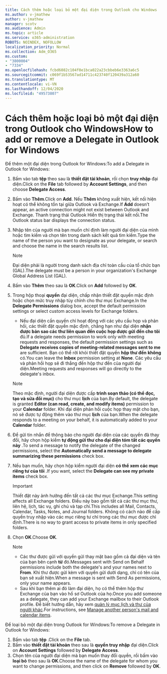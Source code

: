 ```yaml
---
title: Cách thêm hoặc loại bỏ một đại diện trong Outlook cho Windows
ms.author: v-jmathew
author: v-jmathew
manager: scotv
ms.audience: Admin
ms.topic: article
ms.service: o365-administration
ROBOTS: NOINDEX, NOFOLLOW
localization_priority: Normal
ms.collection: Adm_O365
ms.custom:
- "3800004"
- "7334"
ms.openlocfilehash: fcbd6082c104f0e1bca022a23cbbeb6e3363a6c5
ms.sourcegitcommit: c069f1b53567ad14711c423740f120439a312a60
ms.translationtype: MT
ms.contentlocale: vi-VN
ms.lasthandoff: 12/04/2020
ms.locfileid: "49573807"
---
```

# <a name="how-to-add-or-remove-a-delegate-in-outlook-for-windows"></a><span data-ttu-id="6730e-102">Cách thêm hoặc loại bỏ một đại diện trong Outlook cho Windows</span><span class="sxs-lookup"><span data-stu-id="6730e-102">How to add or remove a Delegate in Outlook for Windows</span></span>

<span data-ttu-id="6730e-103">Để thêm một đại diện trong Outlook for Windows:</span><span class="sxs-lookup"><span data-stu-id="6730e-103">To add a Delegate in Outlook for Windows:</span></span> 

1. <span data-ttu-id="6730e-104">Bấm vào tab **tệp** theo sau là **thiết đặt tài khoản**, rồi chọn **truy nhập** đại diện.</span><span class="sxs-lookup"><span data-stu-id="6730e-104">Click on the **File** tab followed by **Account Settings**, and then choose **Delegate Access**.</span></span>
2. <span data-ttu-id="6730e-105">Bấm vào **Thêm**.</span><span class="sxs-lookup"><span data-stu-id="6730e-105">Click on **Add**.</span></span> <span data-ttu-id="6730e-106">Nếu **Thêm** không xuất hiện, kết nối hiện hoạt có thể không tồn tại giữa Outlook và Exchange.</span><span class="sxs-lookup"><span data-stu-id="6730e-106">If **Add** doesn’t appear, an active connection might not exist between Outlook and Exchange.</span></span> <span data-ttu-id="6730e-107">Thanh trạng thái Outlook Hiển thị trạng thái kết nối.</span><span class="sxs-lookup"><span data-stu-id="6730e-107">The Outlook status bar displays the connection status.</span></span>
3. <span data-ttu-id="6730e-108">Nhập tên của người mà bạn muốn chỉ định làm người đại diện của mình hoặc tìm kiếm và chọn tên trong danh sách kết quả tìm kiếm.</span><span class="sxs-lookup"><span data-stu-id="6730e-108">Type the name of the person you want to designate as your delegate, or search and choose the name in the search results list.</span></span>

    > [!NOTE]
    > <span data-ttu-id="6730e-109">Đại diện phải là người trong danh sách địa chỉ toàn cầu của tổ chức bạn (GAL).</span><span class="sxs-lookup"><span data-stu-id="6730e-109">The delegate must be a person in your organization's Exchange Global Address List (GAL).</span></span>
4. <span data-ttu-id="6730e-110">Bấm vào **Thêm** theo sau là **OK**.</span><span class="sxs-lookup"><span data-stu-id="6730e-110">Click on **Add** followed by **OK**.</span></span>
5. <span data-ttu-id="6730e-111">Trong hộp thoại **quyền** đại diện, chấp nhận thiết đặt quyền mặc định hoặc chọn mức truy nhập tùy chỉnh cho thư mục Exchange.</span><span class="sxs-lookup"><span data-stu-id="6730e-111">In the **Delegate Permissions** dialog box, accept the default permission settings or select custom access levels for Exchange folders.</span></span>

    - <span data-ttu-id="6730e-112">Nếu đại diện cần quyền chỉ hoạt động với các yêu cầu họp và phản hồi, các thiết đặt quyền mặc định, chẳng hạn như đại diện **nhận được bản sao các thư liên quan đến cuộc họp được gửi đến cho tôi** đủ.</span><span class="sxs-lookup"><span data-stu-id="6730e-112">If a delegate needs permission to work only with meeting requests and responses, the default permission settings such as **Delegate receives copies of meeting-related messages sent to me** are sufficient.</span></span> <span data-ttu-id="6730e-113">Bạn có thể rời khỏi thiết đặt quyền **hộp thư đến** **không** có.</span><span class="sxs-lookup"><span data-stu-id="6730e-113">You can leave the **Inbox** permission setting at **None**.</span></span> <span data-ttu-id="6730e-114">Các yêu cầu và phản hồi họp sẽ đi thẳng đến hộp thư đến của người đại diện.</span><span class="sxs-lookup"><span data-stu-id="6730e-114">Meeting requests and responses will go directly to the delegate's inbox.</span></span>

    > [!NOTE]
    > <span data-ttu-id="6730e-115">Theo mặc định, người đại diện được cấp **trình soạn thảo (có thể đọc, tạo và sửa đổi mục)** cho thư mục **lịch** của bạn.</span><span class="sxs-lookup"><span data-stu-id="6730e-115">By default, the delegate is granted **Editor (can read, create, and modify items)** permission to your **Calendar** folder.</span></span> <span data-ttu-id="6730e-116">Khi đại diện phản hồi cuộc họp thay mặt cho bạn, nó sẽ được tự động thêm vào thư mục **lịch** của bạn.</span><span class="sxs-lookup"><span data-stu-id="6730e-116">When the delegate responds to a meeting on your behalf, it is automatically added to your **Calendar** folder.</span></span>

5. <span data-ttu-id="6730e-117">Để gửi tin nhắn để thông báo cho người đại diện của các quyền đã thay đổi, hãy chọn hộp kiểm **tự động gửi thư cho đại diện tóm tắt các quyền này** .</span><span class="sxs-lookup"><span data-stu-id="6730e-117">To send a message to notify the delegate of the changed permissions, select the **Automatically send a message to delegate summarizing these permissions** check box.</span></span>
6. <span data-ttu-id="6730e-118">Nếu bạn muốn, hãy chọn hộp kiểm người đại diện **có thể xem các mục riêng tư của tôi** .</span><span class="sxs-lookup"><span data-stu-id="6730e-118">If you want, select the **Delegate can see my private items** check box.</span></span>

    > [!IMPORTANT]
    > <span data-ttu-id="6730e-119">Thiết đặt này ảnh hưởng đến tất cả các thư mục Exchange.</span><span class="sxs-lookup"><span data-stu-id="6730e-119">This setting affects all Exchange folders.</span></span> <span data-ttu-id="6730e-120">Điều này bao gồm tất cả các thư mục thư, liên hệ, lịch, tác vụ, ghi chú và tạp chí.</span><span class="sxs-lookup"><span data-stu-id="6730e-120">This includes all Mail, Contacts, Calendar, Tasks, Notes, and Journal folders.</span></span> <span data-ttu-id="6730e-121">Không có cách nào để cấp quyền truy nhập vào các mục riêng tư chỉ trong các thư mục được chỉ định.</span><span class="sxs-lookup"><span data-stu-id="6730e-121">There is no way to grant access to private items in only specified folders.</span></span>

7. <span data-ttu-id="6730e-122">Chọn **OK**.</span><span class="sxs-lookup"><span data-stu-id="6730e-122">Choose **OK**.</span></span>

    > [!NOTE]
    >
    > - <span data-ttu-id="6730e-123">Các thư được gửi với quyền gửi thay mặt bao gồm cả đại diện và tên của bạn bên cạnh **từ** đó.</span><span class="sxs-lookup"><span data-stu-id="6730e-123">Messages sent with Send on Behalf permissions include both the delegate's and your names next to **From**.</span></span> <span data-ttu-id="6730e-124">Khi thư được gửi kèm với quyền gửi dưới dạng, chỉ có tên của bạn sẽ xuất hiện.</span><span class="sxs-lookup"><span data-stu-id="6730e-124">When a message is sent with Send As permissions, only your name appears.</span></span>
    > - <span data-ttu-id="6730e-125">Sau khi bạn thêm ai đó làm đại diện, họ có thể thêm hộp thư Exchange của bạn vào hồ sơ Outlook của họ.</span><span class="sxs-lookup"><span data-stu-id="6730e-125">Once you add someone as a delegate, they can add your Exchange mailbox to their Outlook profile.</span></span> <span data-ttu-id="6730e-126">Để biết hướng dẫn, hãy xem [quản lý mục lịch và thư của người khác](https://support.microsoft.com/office/manage-another-person-s-mail-and-calendar-items-afb79d6b-2967-43b9-a944-a6b953190af5).</span><span class="sxs-lookup"><span data-stu-id="6730e-126">For instructions, see [Manage another person's mail and calendar items](https://support.microsoft.com/office/manage-another-person-s-mail-and-calendar-items-afb79d6b-2967-43b9-a944-a6b953190af5).</span></span>

<span data-ttu-id="6730e-127">Để loại bỏ một đại diện trong Outlook for Windows:</span><span class="sxs-lookup"><span data-stu-id="6730e-127">To remove a Delegate in Outlook for Windows:</span></span>

1. <span data-ttu-id="6730e-128">Bấm vào tab **tệp** .</span><span class="sxs-lookup"><span data-stu-id="6730e-128">Click on the **File** tab.</span></span>
2. <span data-ttu-id="6730e-129">Bấm vào **thiết đặt tài khoản** theo sau là **quyền truy nhập** đại diện.</span><span class="sxs-lookup"><span data-stu-id="6730e-129">Click on **Account Settings** followed by **Delegate Access**.</span></span>
3. <span data-ttu-id="6730e-130">Chọn tên của người đại diện mà bạn muốn thay đổi quyền, rồi bấm vào **loại bỏ** theo sau là **OK**.</span><span class="sxs-lookup"><span data-stu-id="6730e-130">Choose the name of the delegate for whom you want to change permissions, and then click on **Remove** followed by **OK**.</span></span>
